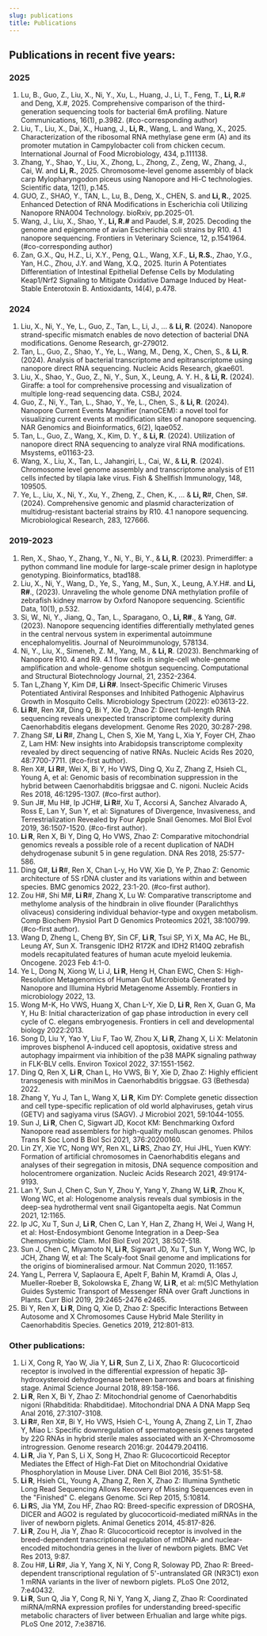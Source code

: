 ```yaml
---
slug: publications
title: Publications
---
```


## Publications in recent five years:

### 2025
1. Lu, B., Guo, Z., Liu, X., Ni, Y., Xu, L., Huang, J., Li, T., Feng, T., **Li, R.**# and Deng, X.#, 2025. Comprehensive comparison of the third-generation sequencing tools for bacterial 6mA profiling. Nature Communications, 16(1), p.3982. (#co-corresponding author)
2. Liu, T., Liu, X., Dai, X., Huang, J., **Li, R.**, Wang, L. and Wang, X., 2025. Characterization of the ribosomal RNA methylase gene erm (A) and its promoter mutation in Campylobacter coli from chicken cecum. International Journal of Food Microbiology, 434, p.111138.
3. Zhang, Y., Shao, Y., Liu, X., Zhong, L., Zhong, Z., Zeng, W., Zhang, J., Cai, W. and **Li, R.**, 2025. Chromosome-level genome assembly of black carp Mylopharyngodon piceus using Nanopore and Hi-C technologies. Scientific data, 12(1), p.145.
4. GUO, Z., SHAO, Y., TAN, L., Lu, B., Deng, X., CHEN, S. and **Li, R.**, 2025. Enhanced Detection of RNA Modifications in Escherichia coli Utilizing Nanopore RNA004 Technology. bioRxiv, pp.2025-01.
5. Wang, J., Liu, X., Shao, Y., **Li, R.#** and Paudel, S.#, 2025. Decoding the genome and epigenome of avian Escherichia coli strains by R10. 4.1 nanopore sequencing. Frontiers in Veterinary Science, 12, p.1541964.(#co-corresponding author) 
6. Zan, G.X., Qu, H.Z., Li, X.Y., Peng, Q.L., Wang, X.F., **Li, R.S.**, Zhao, Y.G., Yan, H.C., Zhou, J.Y. and Wang, X.Q., 2025. Iturin A Potentiates Differentiation of Intestinal Epithelial Defense Cells by Modulating Keap1/Nrf2 Signaling to Mitigate Oxidative Damage Induced by Heat-Stable Enterotoxin B. Antioxidants, 14(4), p.478.


### 2024
1. Liu, X., Ni, Y., Ye, L., Guo, Z., Tan, L., Li, J., ... & **Li, R**. (2024). Nanopore strand-specific mismatch enables de novo detection of bacterial DNA modifications. Genome Research, gr-279012.
2. Tan, L., Guo, Z., Shao, Y., Ye, L., Wang, M., Deng, X., Chen, S., & **Li, R**. (2024). Analysis of bacterial transcriptome and epitranscriptome using nanopore direct RNA sequencing. Nucleic Acids Research, gkae601.
3. Liu, X., Shao, Y., Guo, Z., Ni, Y., Sun, X., Leung, A. Y. H., & **Li, R.** (2024). Giraffe: a tool for comprehensive processing and visualization of multiple long-read sequencing data. CSBJ, 2024.
4. Guo, Z., Ni, Y., Tan, L., Shao, Y., Ye, L., Chen, S., & **Li, R**. (2024). Nanopore Current Events Magnifier (nanoCEM): a novel tool for visualizing current events at modification sites of nanopore sequencing. NAR Genomics and Bioinformatics, 6(2), lqae052.
5. Tan, L., Guo, Z., Wang, X., Kim, D. Y., & **Li, R**. (2024). Utilization of nanopore direct RNA sequencing to analyze viral RNA modifications. Msystems, e01163-23.
6. Wang, X., Liu, X., Tan, L., Jahangiri, L., Cai, W., & **Li, R**. (2024). Chromosome level genome assembly and transcriptome analysis of E11 cells infected by tilapia lake virus. Fish & Shellfish Immunology, 148, 109505.
7. Ye, L., Liu, X., Ni, Y., Xu, Y., Zheng, Z., Chen, K., ... & **Li, R**#, Chen, S#. (2024). Comprehensive genomic and plasmid characterization of multidrug-resistant bacterial strains by R10. 4.1 nanopore sequencing. Microbiological Research, 283, 127666.

### 2019-2023
1. Ren, X., Shao, Y., Zhang, Y., Ni, Y., Bi, Y., & **Li, R**. (2023). Primerdiffer: a python command line module for large-scale primer design in haplotype genotyping. Bioinformatics, btad188.
2. Liu, X., Ni, Y., Wang, D., Ye, S., Yang, M., Sun, X., Leung, A.Y.H#. and **Li, R#**., (2023). Unraveling the whole genome DNA methylation profile of zebrafish kidney marrow by Oxford Nanopore sequencing. Scientific Data, 10(1), p.532.
7. Si, W., Ni, Y., Jiang, Q., Tan, L., Sparagano, O., **Li, R#**., & Yang, G#. (2023). Nanopore sequencing identifies differentially methylated genes in the central nervous system in experimental autoimmune encephalomyelitis. Journal of Neuroimmunology, 578134.
8. Ni, Y., Liu, X., Simeneh, Z. M., Yang, M., & **Li, R**. (2023). Benchmarking of Nanopore R10. 4 and R9. 4.1 flow cells in single-cell whole-genome amplification and whole-genome shotgun sequencing. Computational and Structural Biotechnology Journal, 21, 2352-2364.
9. Tan L,Zhang Y, Kim D#, **Li R#**. Insect-Specific Chimeric Viruses Potentiated Antiviral Responses and Inhibited Pathogenic Alphavirus Growth in Mosquito Cells. Microbiology Spectrum (2022): e03613-22. 
10. **Li R**#, Ren X#, Ding Q, Bi Y, Xie D, Zhao Z: Direct full-length RNA sequencing reveals unexpected transcriptome complexity during Caenorhabditis elegans development. Genome Res 2020, 30:287-298.
11. Zhang S#, **Li R**#, Zhang L, Chen S, Xie M, Yang L, Xia Y, Foyer CH, Zhao Z, Lam HM: New insights into Arabidopsis transcriptome complexity revealed by direct sequencing of native RNAs. Nucleic Acids Res 2020, 48:7700-7711. (#co-first author).
12. Ren X#, **Li R**#, Wei X, Bi Y, Ho VWS, Ding Q, Xu Z, Zhang Z, Hsieh CL, Young A, et al: Genomic basis of recombination suppression in the hybrid between Caenorhabditis briggsae and C. nigoni. Nucleic Acids Res 2018, 46:1295-1307. (#co-first author).
13. Sun J#, Mu H#, Ip JCH#, **Li R**#, Xu T, Accorsi A, Sanchez Alvarado A, Ross E, Lan Y, Sun Y, et al: Signatures of Divergence, Invasiveness, and Terrestrialization Revealed by Four Apple Snail Genomes. Mol Biol Evol 2019, 36:1507-1520. (#co-first author).
14. **Li R**, Ren X, Bi Y, Ding Q, Ho VWS, Zhao Z: Comparative mitochondrial genomics reveals a possible role of a recent duplication of NADH dehydrogenase subunit 5 in gene regulation. DNA Res 2018, 25:577-586.
15. Ding Q#, **Li R**#, Ren X, Chan L-y, Ho VW, Xie D, Ye P, Zhao Z: Genomic architecture of 5S rDNA cluster and its variations within and between species. BMC genomics 2022, 23:1-20. (#co-first author).
16. Zou H#, Shi M#, **Li R**#, Zhang X, Lu W: Comparative transcriptome and methylome analysis of the hindbrain in olive flounder (Paralichthys olivaceus) considering individual behavior-type and oxygen metabolism. Comp Biochem Physiol Part D Genomics Proteomics 2021, 38:100799. (#co-first author).
17. Wang D, Zheng L, Cheng BY, Sin CF, **Li R**, Tsui SP, Yi X, Ma AC, He BL, Leung AY, Sun X. Transgenic IDH2 R172K and IDH2 R140Q zebrafish models recapitulated features of human acute myeloid leukemia. Oncogene. 2023 Feb 4:1-0.
18. Ye L, Dong N, Xiong W, Li J, **Li R**, Heng H, Chan EWC, Chen S: High-Resolution Metagenomics of Human Gut Microbiota Generated by Nanopore and Illumina Hybrid Metagenome Assembly. Frontiers in microbiology 2022, 13.
19. Wong M-K, Ho VWS, Huang X, Chan L-Y, Xie D, **Li R**, Ren X, Guan G, Ma Y, Hu B: Initial characterization of gap phase introduction in every cell cycle of C. elegans embryogenesis. Frontiers in cell and developmental biology 2022:2013.
20. Song D, Liu Y, Yao Y, Liu F, Tao W, Zhou X, **Li R**, Zhang X, Li X: Melatonin improves bisphenol A-induced cell apoptosis, oxidative stress and autophagy impairment via inhibition of the p38 MAPK signaling pathway in FLK-BLV cells. Environ Toxicol 2022, 37:1551-1562.
21. Ding Q, Ren X, **Li R**, Chan L, Ho VWS, Bi Y, Xie D, Zhao Z: Highly efficient transgenesis with miniMos in Caenorhabditis briggsae. G3 (Bethesda) 2022.
22. Zhang Y, Yu J, Tan L, Wang X, **Li R**, Kim DY: Complete genetic dissection and cell type-specific replication of old world alphaviruses, getah virus (GETV) and sagiyama virus (SAGV). J Microbiol 2021, 59:1044-1055.
23. Sun J, **Li R**, Chen C, Sigwart JD, Kocot KM: Benchmarking Oxford Nanopore read assemblers for high-quality molluscan genomes. Philos Trans R Soc Lond B Biol Sci 2021, 376:20200160.
24. Lin ZY, Xie YC, Nong WY, Ren XL, **Li R**S, Zhao ZY, Hui JHL, Yuen KWY: Formation of artificial chromosomes in Caenorhabditis elegans and analyses of their segregation in mitosis, DNA sequence composition and holocentromere organization. Nucleic Acids Research 2021, 49:9174-9193.
25. Lan Y, Sun J, Chen C, Sun Y, Zhou Y, Yang Y, Zhang W, **Li R**, Zhou K, Wong WC, et al: Hologenome analysis reveals dual symbiosis in the deep-sea hydrothermal vent snail Gigantopelta aegis. Nat Commun 2021, 12:1165.
26. Ip JC, Xu T, Sun J, **Li R**, Chen C, Lan Y, Han Z, Zhang H, Wei J, Wang H, et al: Host-Endosymbiont Genome Integration in a Deep-Sea Chemosymbiotic Clam. Mol Biol Evol 2021, 38:502-518.
27. Sun J, Chen C, Miyamoto N, **Li R**, Sigwart JD, Xu T, Sun Y, Wong WC, Ip JCH, Zhang W, et al: The Scaly-foot Snail genome and implications for the origins of biomineralised armour. Nat Commun 2020, 11:1657.
28. Yang L, Perrera V, Saplaoura E, Apelt F, Bahin M, Kramdi A, Olas J, Mueller-Roeber B, Sokolowska E, Zhang W, **Li R**, et al: m(5)C Methylation Guides Systemic Transport of Messenger RNA over Graft Junctions in Plants. Curr Biol 2019, 29:2465-2476 e2465.
29. Bi Y, Ren X, **Li R**, Ding Q, Xie D, Zhao Z: Specific Interactions Between Autosome and X Chromosomes Cause Hybrid Male Sterility in Caenorhabditis Species. Genetics 2019, 212:801-813.

### Other publications:
1. Li X, Cong R, Yao W, Jia Y, **Li R**, Sun Z, Li X, Zhao R: Glucocorticoid receptor is involved in the differential expression of hepatic 3β‐hydroxysteroid dehydrogenase between barrows and boars at finishing stage. Animal Science Journal 2018, 89:158-166.
2. **Li R**, Ren X, Bi Y, Zhao Z: Mitochondrial genome of Caenorhabditis nigoni (Rhabditida: Rhabditidae). Mitochondrial DNA A DNA Mapp Seq Anal 2016, 27:3107-3108.
3. **Li R**#, Ren X#, Bi Y, Ho VWS, Hsieh C-L, Young A, Zhang Z, Lin T, Zhao Y, Miao L: Specific downregulation of spermatogenesis genes targeted by 22G RNAs in hybrid sterile males associated with an X-Chromosome introgression. Genome research 2016:gr. 204479.204116.
4. **Li R**, Jia Y, Pan S, Li X, Song H, Zhao R: Glucocorticoid Receptor Mediates the Effect of High-Fat Diet on Mitochondrial Oxidative Phosphorylation in Mouse Liver. DNA Cell Biol 2016, 35:51-58.
5. **Li R**, Hsieh CL, Young A, Zhang Z, Ren X, Zhao Z: Illumina Synthetic Long Read Sequencing Allows Recovery of Missing Sequences even in the "Finished" C. elegans Genome. Sci Rep 2015, 5:10814.
6. **Li R**S, Jia YM, Zou HF, Zhao RQ: Breed-specific expression of DROSHA, DICER and AGO2 is regulated by glucocorticoid-mediated miRNAs in the liver of newborn piglets. Animal Genetics 2014, 45:817-826.
7. **Li R**, Zou H, Jia Y, Zhao R: Glucocorticoid receptor is involved in the breed-dependent transcriptional regulation of mtDNA- and nuclear-encoded mitochondria genes in the liver of newborn piglets. BMC Vet Res 2013, 9:87.
8. Zou H#, **Li R**#, Jia Y, Yang X, Ni Y, Cong R, Soloway PD, Zhao R: Breed-dependent transcriptional regulation of 5'-untranslated GR (NR3C1) exon 1 mRNA variants in the liver of newborn piglets. PLoS One 2012, 7:e40432.
9. **Li R**, Sun Q, Jia Y, Cong R, Ni Y, Yang X, Jiang Z, Zhao R: Coordinated miRNA/mRNA expression profiles for understanding breed-specific metabolic characters of liver between Erhualian and large white pigs. PLoS One 2012, 7:e38716.





